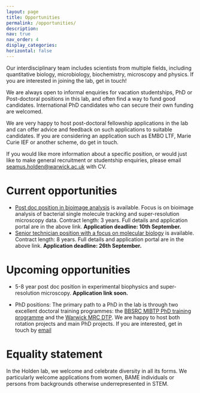 ```yaml
---
layout: page
title: Opportunities
permalink: /opportunities/
description: 
nav: true
nav_order: 4
display_categories: 
horizontal: false
---
```

Our interdisciplinary team includes scientists from multiple fields, including quantitative biology, microbiology, biochemistry, microscopy and physics. If you are interested in joining the lab, get in touch!

We are always open to informal enquiries for vacation studentships, PhD or Post-doctoral positions in this lab, and often find a way to fund good candidates. International PhD candidates who can secure their own funding are welcomed.

We are very happy to host post-doctoral fellowship applications in the lab and can offer advice and feedback on such applications to suitable candidates. If you are considering an application such as EMBO LTF, Marie Curie IEF or another scheme, do get in touch.

If you would like more information about a specific position, or would just like to make general recruitment or studentship enquiries, please email [seamus.holden@warwick.ac.uk](seamus.holden@warwick.ac.uk) with CV.

# Current opportunities

- [Post doc position in bioimage analysis](https://warwick-careers.tal.net/vx/appcentre-ext/brand-4/candidate/so/pm/1/pl/3/opp/77-Research-Fellow-106343-0823/en-GB) is available. Focus is on bioimage analysis of bacterial single molecule tracking and super-resolution microscopy data. Contract length: 3 years. Full details and application portal are in the above link. **Application deadline: 10th September.** 
- [Senior technician position with a focus on molecular biology](https://warwick-careers.tal.net/vx/lang-en-GB/mobile-0/appcentre-1/brand-4/user-11595/xf-287774c8e052/candidate/so/pm/1/pl/3/opp/229-Senior-Research-Technician-107972-0823/en-GB) is available. Contract length: 8 years. Full details and application portal are in the above link. **Application deadline: 26th September.** 


# Upcoming opportunities

- 5-8 year post doc position in experimental biophysics and super-resolution microscopy. **Application link soon.**

- PhD positions: The primary path to a PhD in the lab is through two excellent doctoral training programmes: the [BBSRC MIBTP PhD training programme](https://warwick.ac.uk/fac/cross_fac/mibtp/) and the [Warwick MRC DTP](https://warwick.ac.uk/fac/sci/med/study/mrcdtp/). We are happy to host both rotation projects and main PhD projects. If you are interested, get in touch by [email](seamus.holden@warwick.ac.uk)


# Equality statement

In the Holden lab, we welcome and celebrate diversity in all its forms. We particularly welcome applications from women, BAME individuals or persons from backgrounds otherwise underrepresented in STEM.
